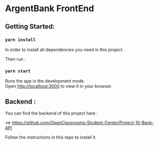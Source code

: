 # ArgentBank FrontEnd

## Getting Started:

### `yarn install`

In order to install all dependencies you need in this project.

Then run :

### `yarn start`

Runs the app in the development mode.\
Open [http://localhost:3000](http://localhost:3000) to view it in your browser.

## Backend : 

You can find the backend of this project here : 

==> https://github.com/OpenClassrooms-Student-Center/Project-10-Bank-API

Follow the instructions in this repo to install it.
